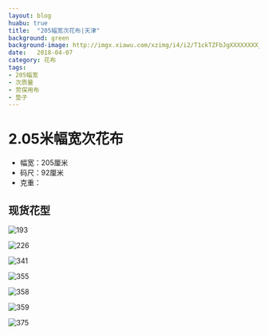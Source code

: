 ```yaml
---
layout: blog
huabu: true
title:  "205幅宽次花布|天津"
background: green
background-image: http://imgx.xiawu.com/xzimg/i4/i2/T1ckTZFbJgXXXXXXXX_!!0-item_pic.jpg
date:   2018-04-07
category: 花布
tags:
- 205幅宽
- 次质量
- 劳保用布
- 垫子
---
```


# 2.05米幅宽次花布
- 幅宽：205厘米
- 码尺：92厘米
- 克重：

## 现货花型

![193](http://ww2.sinaimg.cn/large/0060lm7Tly1fprcy056dlj30zk0eon4t.jpg)

![226](http://wx1.sinaimg.cn/mw690/0060lm7Tly1fq3vfwxfgmj31hc0or11h.jpg)

![341](http://ww1.sinaimg.cn/large/0060lm7Tly1fprcyr1985j30oa06u40k.jpg)

![355](http://wx3.sinaimg.cn/mw690/0060lm7Tly1fq3upwwrw1j31kw0ga1i0.jpg)

![358](http://ww4.sinaimg.cn/large/0060lm7Tly1fprcz9womsj31730e8ngc.jpg)

![359](http://wx1.sinaimg.cn/mw690/0060lm7Tly1fq3uqwxmghj31jf0hsnfs.jpg)

![375](http://wx3.sinaimg.cn/mw690/0060lm7Tly1fq3vhg101nj31hc0lcwoy.jpg)
